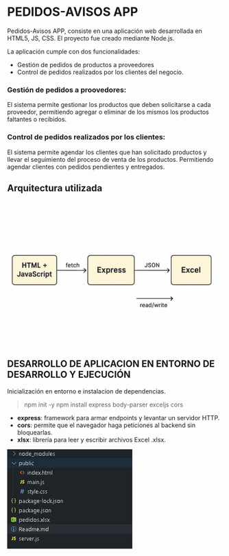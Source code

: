 # PEDIDOS-AVISOS APP #

Pedidos-Avisos APP, consiste en una aplicación web desarrollada en HTML5, JS, CSS. El proyecto fue creado mediante Node.js.

La aplicación cumple con dos funcionalidades:

- Gestión de pedidos de productos a proveedores
- Control de pedidos realizados por los clientes del negocio.

### Gestión de pedidos a proovedores: ###

El sistema permite gestionar los productos que deben solicitarse a cada proveedor, permitiendo agregar o eliminar de los mismos los productos faltantes o recibidos.


### Control de pedidos realizados por los clientes: ###

El sistema permite agendar los clientes que han solicitado productos y llevar el seguimiento del proceso de venta de los productos. Permitiendo agendar clientes con pedidos pendientes y entregados.


## Arquitectura utilizada ##

![arquitectura-front-back](arquitectura.png)


## DESARROLLO DE APLICACION EN ENTORNO DE DESARROLLO Y EJECUCIÓN ##

Inicialización en entorno e instalacion de dependencias.

>npm init -y
>npm install express body-parser exceljs cors  

- **express**: framework para armar endpoints y levantar un servidor HTTP.
- **cors**: permite que el navegador haga peticiones al backend sin bloquearlas.
- **xlsx**: librería para leer y escribir archivos Excel .xlsx.

![estructura_proyecto-pedidos](raiz.png)



